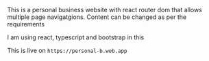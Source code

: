 This is a personal business website with react router dom that allows multiple page navigatgions. Content can be changed as per the requirements

I am using react, typescript and bootstrap in this

This is live on `https://personal-b.web.app`